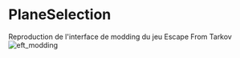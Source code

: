 # PlaneSelection
Reproduction de l'interface de modding du jeu Escape From Tarkov
![eft_modding](https://assets.vg247.com/current//2016/05/escape-from-tarkov-weapon-customisation-600x337.png)
